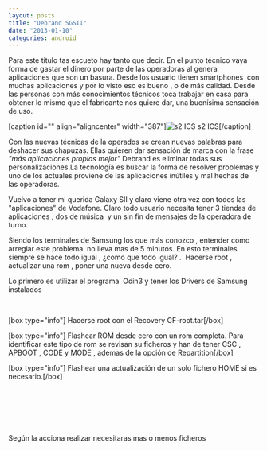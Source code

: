 ```yaml
---
layout: posts
title: "Debrand SGSII"
date: "2013-01-10"
categories: android
---
```


Para este titulo tas escueto hay tanto que decir. En el punto técnico vaya forma de gastar el dinero por parte de las operadoras al genera aplicaciones que son un basura. Desde los usuario tienen smartphones  con muchas aplicaciones y por lo visto eso es bueno , o de más calidad. Desde las personas con más conocimientos técnicos toca trabajar en casa para obtener lo mismo que el fabricante nos quiere dar, una buenísima sensación de uso.

\[caption id="" align="aligncenter" width="387"\]![s2 ICS](images/Galaxy-S2-8.jpg "s2 ICS") s2 ICS\[/caption\]

Con las nuevas técnicas de la operados se crean nuevas palabras para deshacer sus chapuzas. Ellas quieren dar sensación de marca con la frase _"más aplicaciones propias mejor"_ Debrand es eliminar todas sus personalizaciones.La tecnología es buscar la forma de resolver problemas y uno de los actuales proviene de las aplicaciones inútiles y mal hechas de las operadoras.

Vuelvo a tener mi querida Galaxy SII y claro viene otra vez con todos las "aplicaciones" de Vodafone. Claro todo usuario necesita tener 3 tiendas de aplicaciones , dos de música  y un sin fin de mensajes de la operadora de turno.

Siendo los terminales de Samsung los que más conozco , entender como arreglar este problema  no lleva mas de 5 minutos. En esto terminales siempre se hace todo igual , ¿como que todo igual? .  Hacerse root , actualizar una rom , poner una nueva desde cero.

Lo primero es utilizar el programa  Odin3 y tener los Drivers de Samsung instalados

 

\[box type="info"\] Hacerse root con el Recovery CF-root.tar\[/box\]

\[box type="info"\] Flashear ROM desde cero con un rom completa. Para identificar este tipo de rom se revisan su ficheros y han de tener CSC , APBOOT , CODE y MODE , ademas de la opción de Repartition\[/box\]

\[box type="info"\] Flashear una actualización de un solo fichero HOME si es necesario.\[/box\]

 

 

 

Según la acciona realizar necesitaras mas o menos ficheros
